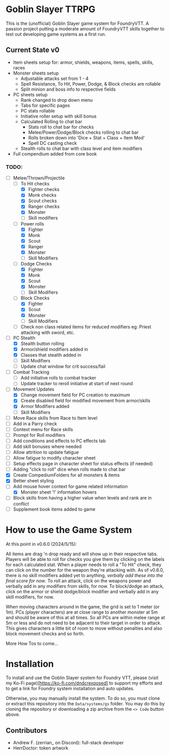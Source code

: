 # Goblin Slayer TTRPG

This is the (unofficial) Goblin Slayer game system for FoundryVTT. A passion project putting a moderate amount of FoundryVTT skills together to test out developing game systems as a first run.

## Current State v0

- Item sheets setup for: armor, shields, weapons, items, spells, skills, races
- Monster sheets setup
  - Adjustable attacks set from 1 - 4
  - Spell Resistance, To Hit, Power, Dodge, & Block checks are rollable
  - Split minion and boss info to respective fields
- PC sheets setup
  - Rank changed to drop down menu
  - Tabs for specific pages
  - PC stats rollable
  - Initiative roller setup with skill bonus
  - Calculated Rolling to chat bar
    - Stats roll to chat bar for checks
    - Melee/Power/Dodge/Block checks rolling to chat bar
    - Rolls broken down into 'Dice + Stat + Class + Item Mod'
    - Spell DC casting check
  - Stealth rolls to chat bar with class level and item modifiers
- Full compendium added from core book

### TODO:

- [ ] Melee/Thrown/Projectile
  - [ ] To Hit checks
    - [x] Fighter checks
    - [x] Monk checks
    - [x] Scout checks
    - [x] Ranger checks
    - [x] Monster
    - [ ] Skill modifiers
  - [ ] Power rolls
    - [x] Fighter
    - [x] Monk
    - [x] Scout
    - [x] Ranger
    - [x] Monster
    - [ ] Skill Modifiers
  - [ ] Dodge Checks
    - [x] Fighter
    - [x] Monk
    - [x] Scout
    - [x] Monster
    - [ ] Skill Modifiers
  - [ ] Block Checks
    - [x] Fighter
    - [x] Scout
    - [x] Monster
    - [ ] Skill Modifiers
  - [ ] Check non class related items for reduced modifiers eg: Priest attacking with sword, etc.
- [ ] PC Stealth
  - [x] Stealth button rolling
  - [x] Armor/shield modifiers added in
  - [x] Classes that stealth added in
  - [ ] Skill Modifiers
  - [ ] Update chat window for crit success/fail
- [ ] Combat Tracking
  - [ ] Add initiative rolls to combat tracker
  - [ ] Update tracker to reroll initiative at start of next round
- [ ] Movement Updates
  - [x] Change movement field for PC creation to maximum
  - [x] Create disabled field for modified movement from armor/skills
  - [x] Armor Modifiers added
  - [ ] Skill Modifiers
- [ ] Move Race skills from Race to Item level
- [ ] Add in a Parry check
- [ ] Context menu for Race skills
- [ ] Prompt for Roll modifiers
- [ ] Add conditions and effects to PC effects tab
- [ ] Add skill bonuses where needed
- [ ] Allow attrition to update fatigue
- [ ] Allow fatigue to modify character sheet
- [ ] Setup effects page in character sheet for status effects (if needed)
- [ ] Adding "click to roll" dice when rolls made to chat bar
- [x] Create CompediumFolders for all monsters & items
- [x] Better sheet styling
- [ ] Add mouse hover context for game related information
  - [x] Monster sheet '!' information hovers
- [ ] Block skills from having a higher value when levels and rank are in conflict
- [ ] Supplement book items added to game

# How to use the Game System

At this point in v0.6.0 (2024/5/15):

All items are drag 'n drop ready and will show up in their respective tabs. Players will be able to roll for checks you give them by clicking on the labels for each calculated stat. When a player needs to roll a "To Hit" check, they can click on the number for the weapon they're attacking with. As of v0.6.0, there is no skill modifiers added yet to anything, _verbally add these into the final score for now_. To roll an attack, click on the weapons power and verbally add in any modifiers from skills, for now. To block/dodge an attack, click on the armor or shield dodge/block modifier and verbally add in any skill modifiers, for now.

When moving characters around in the game, the grid is set to 1 meter (or 1m). PCs (player characters) are at close range to another monster at 5m and should be aware of this at all times. So all PCs are within melee range at 5m or less and do not need to be adjacent to their target in order to attack. This gives characters a little bit of room to move without penalties and also block movement checks and so forth.

More How Tos to come...

# Installation

To install and use the Goblin Slayer system for Foundry VTT, please (visit my Ko-Fi page)[https://ko-fi.com/dndcrexposed] to support my efforts and to get a link for Foundry system installation and auto updates.

Otherwise, you may manually install the system. To do so, you must clone or extract this repository into the `Data/systems/gs` folder. You may do this by cloning the repository or downloading a zip archive from the `<> Code` button above.

## Contributors

- Andrew F. (zerrian\_ on Discord): full-stack developer
- HerrDoctor: token artwork
